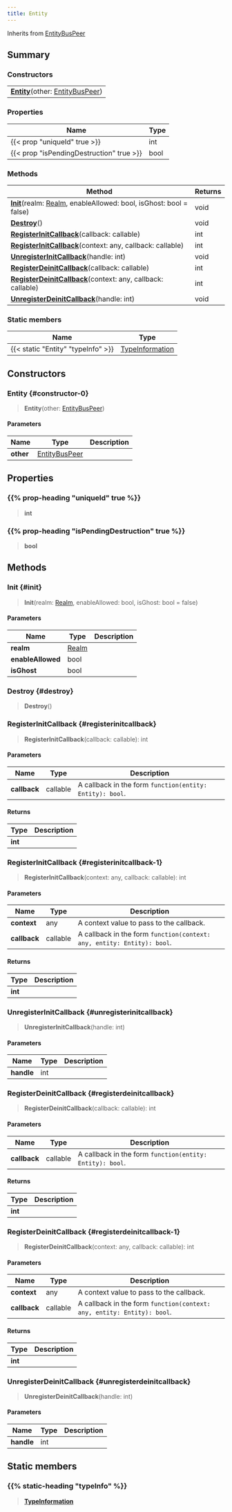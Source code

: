 ```yaml
---
title: Entity
---
```


Inherits from [EntityBusPeer](/vext/ref/shared/type/entitybuspeer)

## Summary

### Constructors

|  |
| --- |
| **[Entity](#constructor-0)**(other: [EntityBusPeer](/vext/ref/shared/type/entitybuspeer)) |

### Properties

| Name | Type |
| ---- | ---- |
| {{< prop "uniqueId" true >}} | int |
| {{< prop "isPendingDestruction" true >}} | bool |

### Methods

| Method | Returns |
| ------ | ------- |
| **[Init](#init)**(realm: [Realm](/vext/ref/fb/realm), enableAllowed: bool, isGhost: bool = false) | void |
| **[Destroy](#destroy)**() | void |
| **[RegisterInitCallback](#registerinitcallback)**(callback: callable) | int |
| **[RegisterInitCallback](#registerinitcallback-1)**(context: any, callback: callable) | int |
| **[UnregisterInitCallback](#unregisterinitcallback)**(handle: int) | void |
| **[RegisterDeinitCallback](#registerdeinitcallback)**(callback: callable) | int |
| **[RegisterDeinitCallback](#registerdeinitcallback-1)**(context: any, callback: callable) | int |
| **[UnregisterDeinitCallback](#unregisterdeinitcallback)**(handle: int) | void |

### Static members

| Name | Type |
| ---- | ---- |
| {{< static "Entity" "typeInfo" >}} | [TypeInformation](/vext/ref/shared/type/typeinformation) |

## Constructors

### Entity {#constructor-0}

> **Entity**(other: [EntityBusPeer](/vext/ref/shared/type/entitybuspeer))

#### Parameters

| Name | Type | Description |
| ---- | ---- | ----------- |
| **other** | [EntityBusPeer](/vext/ref/shared/type/entitybuspeer) |  |

## Properties

### {{% prop-heading "uniqueId" true %}}

> **int**

### {{% prop-heading "isPendingDestruction" true %}}

> **bool**

## Methods

### Init {#init}

> **Init**(realm: [Realm](/vext/ref/fb/realm), enableAllowed: bool, isGhost: bool = false)

#### Parameters

| Name | Type | Description |
| ---- | ---- | ----------- |
| **realm** | [Realm](/vext/ref/fb/realm) |  |
| **enableAllowed** | bool |  |
| **isGhost** | bool |  |

### Destroy {#destroy}

> **Destroy**()

### RegisterInitCallback {#registerinitcallback}

> **RegisterInitCallback**(callback: callable): int

#### Parameters

| Name | Type | Description |
| ---- | ---- | ----------- |
| **callback** | callable | A callback in the form `function(entity: Entity): bool`. |

#### Returns

| Type | Description |
| ---- | ----------- |
| **int** |  |

### RegisterInitCallback {#registerinitcallback-1}

> **RegisterInitCallback**(context: any, callback: callable): int

#### Parameters

| Name | Type | Description |
| ---- | ---- | ----------- |
| **context** | any | A context value to pass to the callback. |
| **callback** | callable | A callback in the form `function(context: any, entity: Entity): bool`. |

#### Returns

| Type | Description |
| ---- | ----------- |
| **int** |  |

### UnregisterInitCallback {#unregisterinitcallback}

> **UnregisterInitCallback**(handle: int)

#### Parameters

| Name | Type | Description |
| ---- | ---- | ----------- |
| **handle** | int |  |

### RegisterDeinitCallback {#registerdeinitcallback}

> **RegisterDeinitCallback**(callback: callable): int

#### Parameters

| Name | Type | Description |
| ---- | ---- | ----------- |
| **callback** | callable | A callback in the form `function(entity: Entity): bool`. |

#### Returns

| Type | Description |
| ---- | ----------- |
| **int** |  |

### RegisterDeinitCallback {#registerdeinitcallback-1}

> **RegisterDeinitCallback**(context: any, callback: callable): int

#### Parameters

| Name | Type | Description |
| ---- | ---- | ----------- |
| **context** | any | A context value to pass to the callback. |
| **callback** | callable | A callback in the form `function(context: any, entity: Entity): bool`. |

#### Returns

| Type | Description |
| ---- | ----------- |
| **int** |  |

### UnregisterDeinitCallback {#unregisterdeinitcallback}

> **UnregisterDeinitCallback**(handle: int)

#### Parameters

| Name | Type | Description |
| ---- | ---- | ----------- |
| **handle** | int |  |

## Static members

### {{% static-heading "typeInfo" %}}

> **[TypeInformation](/vext/ref/shared/type/typeinformation)**

